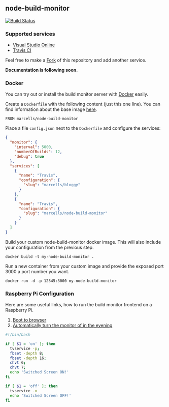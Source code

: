 ## node-build-monitor

[![Build Status](https://travis-ci.org/marcells/node-build-monitor.svg?branch=master)](https://travis-ci.org/marcells/node-build-monitor)

### Supported services

- [Visual Studio Online](http://www.visualstudio.com/)
- [Travis CI](https://travis-ci.org/)

Feel free to make a [Fork](https://github.com/marcells/node-build-monitor/fork) of this repository and add another service.

__Documentation is following soon.__

### Docker

You can try out or install the build monitor server with [Docker](https://www.docker.com/) easily.

Create a `Dockerfile` with the following content (just this one line). You can find information about the base image [here](https://registry.hub.docker.com/u/marcells/node-build-monitor/dockerfile/).
```
FROM marcells/node-build-monitor
```

Place a file `config.json` next to the `Dockerfile` and configure the services:
```json
{
  "monitor": {
    "interval": 5000,
    "numberOfBuilds": 12,
    "debug": true
  },
  "services": [
    {
      "name": "Travis",
      "configuration": {
        "slug": "marcells/bloggy"
      }
    },
    {
      "name": "Travis",
      "configuration": {
        "slug": "marcells/node-build-monitor"
      }
    }
  ]
}
```

Build your custom node-build-monitor docker image. This will also include your configuration from the previous step.
```
docker build -t my-node-build-monitor .
```

Run a new container from your custom image and provide the exposed port 3000 a port number you want.
```
docker run -d -p 12345:3000 my-node-build-monitor
```


### Raspberry Pi Configuration

Here are some useful links, how to run the build monitor frontend on a Raspberry Pi.

1. [Boot to browser](http://www.niteoweb.com/blog/raspberry-pi-boot-to-browser)
2. [Automatically turn the monitor of in the evening](http://glframebuffer.wordpress.com/2013/08/28/raspberrypi-how-to-turn-off-hdmi-from-raspberry-pi/)

```bash
#!/bin/bash

if [ $1 = 'on' ]; then
  tvservice -p;
  fbset -depth 8;
  fbset -depth 16;
  chvt 6;
  chvt 7;
  echo 'Switched Screen ON!'
fi

if [ $1 = 'off' ]; then
  tvservice -o
  echo 'Switched Screen OFF!'
fi
```